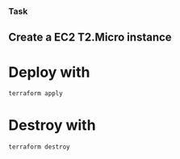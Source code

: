 ### Task

## Create a EC2 T2.Micro instance

# Deploy with

`terraform apply`

# Destroy with

`terraform destroy`
